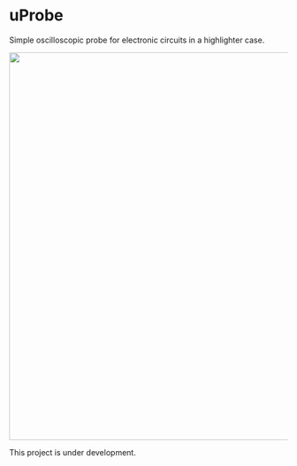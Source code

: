 # uProbe
Simple oscilloscopic probe for electronic circuits in a highlighter case.  
  
<img src="https://github.com/iliasam/uProbe/blob/master/Photos/Photo2.jpg" width="700">  

This project is under development.
